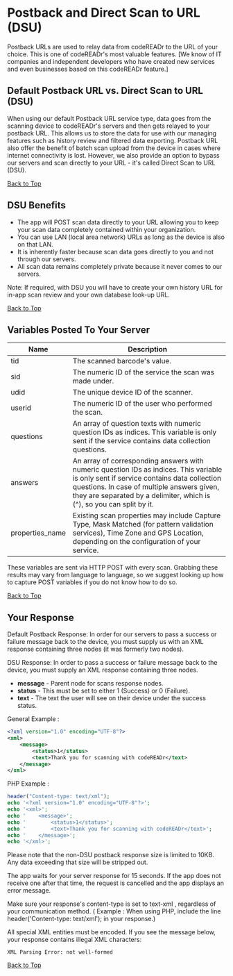 <a name="head"></a><h1>Postback and Direct Scan to URL (DSU)</h1>

Postback URLs are used to relay data from codeREADr to the URL of your choice. This is one of codeREADr's most valuable features. [We know of IT companies and independent developers who have created new services and even businesses based on this codeREADr feature.] 

<a name="default-direct"></a><h2>Default Postback URL vs. Direct Scan to URL (DSU)</h2>

When using our default Postback URL service  type, data goes from the scanning device to codeREADr's servers and then gets relayed to your postback URL. This allows us to store the data for use with our managing features such as history review and filtered data exporting. Postback URL also offer the benefit of batch scan upload from the device in cases where internet connectivity is lost. However, we also provide an option to bypass our servers and scan directly to your URL - it's called Direct Scan to URL (DSU). 

[Back to Top](#head)

<a name="benefits"></a><h2>DSU Benefits</h2>

* The app will POST scan data directly to your URL allowing you to keep your scan data completely contained within your organization.
* You can use LAN (local area network) URLs as long as the device is also on that LAN.
* It is inherently faster because scan data goes directly to you and not through our servers.
* All scan data remains completely private because it never comes to our servers.

Note: If required, with DSU you will have to create your own history URL for in-app scan review and your own database look-up URL.

[Back to Top](#head)

<a name="variables"></a><h2>Variables Posted To Your Server</h2>

| Name | Description |
| ---- | ----------- |
| tid  | The scanned barcode's value. |
| sid  | The numeric ID of the service the scan was made under. |
| udid | The unique device ID of the scanner. |
| userid | The numeric ID of the user who performed the scan. |
| questions | An array of question texts with numeric question IDs as indices. This variable is only sent if the service contains data collection questions. |
| answers | An array of corresponding answers with numeric question IDs as indices. This variable is only sent if service contains data collection questions. In case of multiple answers given, they are separated by a delimiter, which is (^), so you can split by it. |
| properties_name | Existing scan properties may include Capture Type, Mask Matched (for pattern validation services), Time Zone and GPS Location, depending on the configuration of your service.|

These variables are sent via HTTP POST with every scan. Grabbing these results may vary from language to language, so we suggest looking up how to capture POST variables if you do not know how to do so.

[Back to Top](#head)

<a name="response"></a><h2>Your Response</h2>

Default Postback Response: In order for our servers to pass a success or failure message back to the device, you must supply us with an XML response containing three nodes (it was formerly two nodes).

DSU Response: In order to pass a success or failure message back to the device, you must supply an XML response containing three nodes.

* <b>message</b> - Parent node for scans response nodes.
* <b>status</b> -  This must be set to either 1 (Success) or 0 (Failure).
* <b>text</b> -  The text the user will see on their device under the success status.

General Example :

```xml
<?xml version="1.0" encoding="UTF-8"?>
<xml>
    <message>
        <status>1</status>
        <text>Thank you for scanning with codeREADr</text>
    </message>
</xml>
```

PHP Example :

```php
header("Content-type: text/xml");
echo '<?xml version="1.0" encoding="UTF-8"?>';
echo '<xml>';
echo '    <message>';
echo '        <status>1</status>';
echo '        <text>Thank you for scanning with codeREADr</text>';
echo '    </message>';
echo '</xml>';
```

Please note that the non-DSU postback response size is limited to 10KB. Any data exceeding that size will be stripped out.

The app waits for your server response for 15 seconds. If the app does not receive one after that time, the request is cancelled and the app displays an error message.

Make sure your response's content-type is set to text-xml , regardless of your communication method. ( Example : When using PHP, include the line header('Content-type: text/xml'); in your response.)

All special XML entities must be encoded. If you see the message below, your response contains illegal XML characters:

```
XML Parsing Error: not well-formed
```

[Back to Top](#head)
